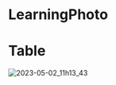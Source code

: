 # LearningPhoto

# Table

![2023-05-02_11h13_43](https://user-images.githubusercontent.com/15902862/235565110-a966c8b5-1b93-447a-964d-1b64a599fc5b.png)
